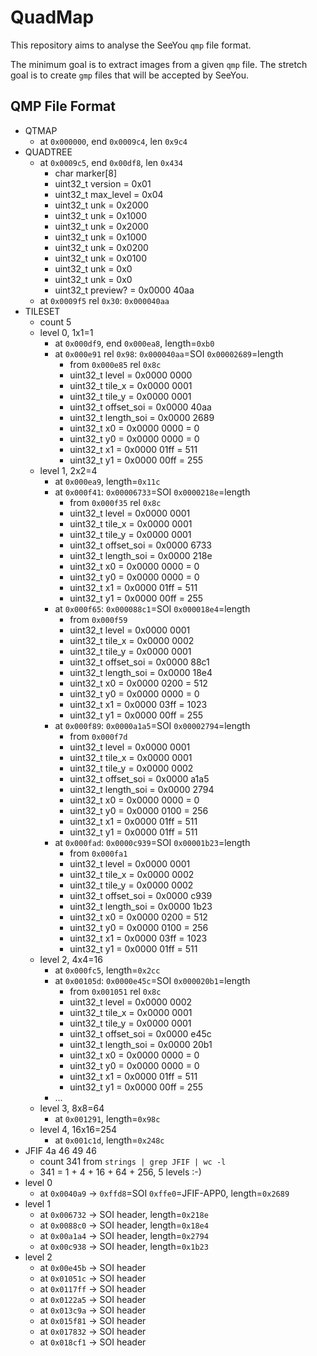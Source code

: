 # QuadMap

This repository aims to analyse the SeeYou `qmp` file format.

The minimum goal is to extract images from a given `qmp` file.  The stretch goal is to create `gmp` files that will be accepted by SeeYou.

## QMP File Format

- QTMAP
  - at `0x000000`, end `0x0009c4`, len `0x9c4`
- QUADTREE
  - at `0x0009c5`, end `0x00df8`, len `0x434`
    - char marker[8]
    - uint32_t version = 0x01
    - uint32_t max_level = 0x04
    - uint32_t unk = 0x2000 
    - uint32_t unk = 0x1000
    - uint32_t unk = 0x2000
    - uint32_t unk = 0x1000
    - uint32_t unk = 0x0200
    - uint32_t unk = 0x0100
    - uint32_t unk = 0x0
    - uint32_t unk = 0x0
    - uint32_t preview? = 0x0000 40aa
  - at `0x0009f5` rel `0x30`: `0x000040aa`
- TILESET
  - count 5
  - level 0, 1x1=1
    - at `0x000df9`, end `0x000ea8`, length=`0xb0`
    - at `0x000e91` rel `0x98`: `0x000040aa`=SOI `0x00002689`=length
      - from `0x000e85` rel `0x8c`
      - uint32_t level = 0x0000 0000
      - uint32_t tile_x = 0x0000 0001
      - uint32_t tile_y = 0x0000 0001
      - uint32_t offset_soi = 0x0000 40aa
      - uint32_t length_soi = 0x0000 2689
      - uint32_t x0 = 0x0000 0000 = 0
      - uint32_t y0 = 0x0000 0000 = 0
      - uint32_t x1 = 0x0000 01ff = 511
      - uint32_t y1 = 0x0000 00ff = 255
  - level 1, 2x2=4
    - at `0x000ea9`, length=`0x11c`
    - at `0x000f41`: `0x00006733`=SOI `0x0000218e`=length
      - from `0x000f35` rel `0x8c`
      - uint32_t level = 0x0000 0001
      - uint32_t tile_x = 0x0000 0001
      - uint32_t tile_y = 0x0000 0001
      - uint32_t offset_soi = 0x0000 6733
      - uint32_t length_soi = 0x0000 218e
      - uint32_t x0 = 0x0000 0000 = 0
      - uint32_t y0 = 0x0000 0000 = 0
      - uint32_t x1 = 0x0000 01ff = 511
      - uint32_t y1 = 0x0000 00ff = 255
    - at `0x000f65`: `0x000088c1`=SOI `0x000018e4`=length
      - from `0x000f59`
      - uint32_t level = 0x0000 0001
      - uint32_t tile_x = 0x0000 0002
      - uint32_t tile_y = 0x0000 0001
      - uint32_t offset_soi = 0x0000 88c1
      - uint32_t length_soi = 0x0000 18e4
      - uint32_t x0 = 0x0000 0200 = 512
      - uint32_t y0 = 0x0000 0000 = 0
      - uint32_t x1 = 0x0000 03ff = 1023
      - uint32_t y1 = 0x0000 00ff = 255
    - at `0x000f89`: `0x0000a1a5`=SOI `0x00002794`=length
      - from `0x000f7d`
      - uint32_t level = 0x0000 0001
      - uint32_t tile_x = 0x0000 0001
      - uint32_t tile_y = 0x0000 0002
      - uint32_t offset_soi = 0x0000 a1a5
      - uint32_t length_soi = 0x0000 2794
      - uint32_t x0 = 0x0000 0000 = 0
      - uint32_t y0 = 0x0000 0100 = 256
      - uint32_t x1 = 0x0000 01ff = 511
      - uint32_t y1 = 0x0000 01ff = 511
    - at `0x000fad`: `0x0000c939`=SOI `0x00001b23`=length
      - from `0x000fa1`
      - uint32_t level = 0x0000 0001
      - uint32_t tile_x = 0x0000 0002
      - uint32_t tile_y = 0x0000 0002
      - uint32_t offset_soi = 0x0000 c939
      - uint32_t length_soi = 0x0000 1b23
      - uint32_t x0 = 0x0000 0200 = 512
      - uint32_t y0 = 0x0000 0100 = 256
      - uint32_t x1 = 0x0000 03ff = 1023
      - uint32_t y1 = 0x0000 01ff = 511
  - level 2, 4x4=16
    - at `0x000fc5`, length=`0x2cc`
    - at `0x00105d`: `0x0000e45c`=SOI `0x000020b1`=length
      - from `0x001051` rel `0x8c`
      - uint32_t level = 0x0000 0002
      - uint32_t tile_x = 0x0000 0001
      - uint32_t tile_y = 0x0000 0001
      - uint32_t offset_soi = 0x0000 e45c
      - uint32_t length_soi = 0x0000 20b1
      - uint32_t x0 = 0x0000 0000 = 0
      - uint32_t y0 = 0x0000 0000 = 0
      - uint32_t x1 = 0x0000 01ff = 511
      - uint32_t y1 = 0x0000 00ff = 255
    - ...
  - level 3, 8x8=64
    - at `0x001291`, length=`0x98c`
  - level 4, 16x16=254
    - at `0x001c1d`, length=`0x248c`
- JFIF 4a 46 49 46
  - count 341 from `strings | grep JFIF | wc -l`
  - 341 = 1 + 4 + 16 + 64 + 256, 5 levels :-)
- level 0
  - at `0x0040a9` -> `0xffd8`=SOI `0xffe0`=JFIF-APP0, length=`0x2689`
- level 1
  - at `0x006732` -> SOI header, length=`0x218e`
  - at `0x0088c0` -> SOI header, length=`0x18e4`
  - at `0x00a1a4` -> SOI header, length=`0x2794`
  - at `0x00c938` -> SOI header, length=`0x1b23`
- level 2
  - at `0x00e45b` -> SOI header
  - at `0x01051c` -> SOI header
  - at `0x0117ff` -> SOI header
  - at `0x0122a5` -> SOI header
  - at `0x013c9a` -> SOI header
  - at `0x015f81` -> SOI header
  - at `0x017832` -> SOI header
  - at `0x018cf1` -> SOI header
